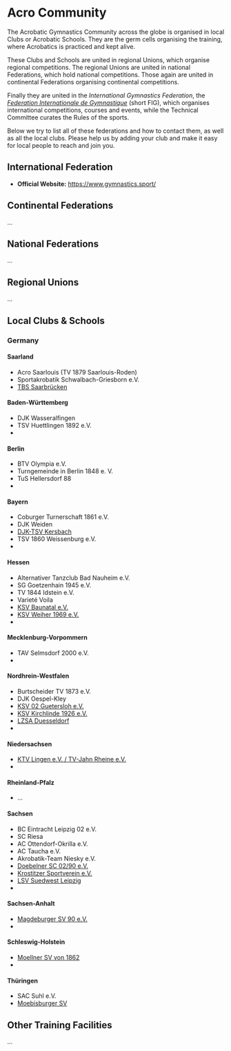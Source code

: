 # Acro Community

The Acrobatic Gymnastics Community across the globe is organised in local Clubs or Acrobatic Schools. They are the germ cells organising the training, where Acrobatics is practiced and kept alive. 

These Clubs and Schools are united in regional Unions, which organise regional competitions. The regional Unions are united in national Federations, which hold national competitions. Those again are united in continental Federations organising continental competitions. 

Finally they are united in the *International Gymnastics Federation*, the [*Federation Internationale de Gymnastique*](https://www.gymnastics.sport/) (short FIG), which organises international competitions, courses and events, while the Technical Committee curates the Rules of the sports. 

Below we try to list all of these federations and how to contact them, as well as all the local clubs. Please help us by adding your club and make it easy for local people to reach and join you.


## International Federation

* **Official Website:** https://www.gymnastics.sport/


## Continental Federations

...


## National Federations

...


## Regional Unions

...


## Local Clubs & Schools


### Germany

#### Saarland

* Acro Saarlouis (TV 1879 Saarlouis-Roden)
* Sportakrobatik Schwalbach-Griesborn e.V.
* [TBS Saarbrücken](https://www.tbs-saarbruecken.de/index.php/de/)


#### Baden-Württemberg

* DJK Wasseralfingen
* TSV Huettlingen 1892 e.V.
* 


#### Berlin

* BTV Olympia e.V.
* Turngemeinde in Berlin 1848 e. V.
* TuS Hellersdorf 88
* 



#### Bayern

* Coburger Turnerschaft 1861 e.V.
* DJK Weiden
* [DJK-TSV Kersbach](http://www.djk-kersbach.de/)
* TSV 1860 Weissenburg e.V.
* 


#### Hessen

* Alternativer Tanzclub Bad Nauheim e.V.
* SG Goetzenhain 1945 e.V.
* TV 1844 Idstein e.V.
* Varieté Voila
* [KSV Baunatal e.V.](http://www.sportakrobatik.ksv-baunatal.de)
* [KSV Weiher 1969 e.V.](http://www.ksv-weiher.com)
* 


#### Mecklenburg-Vorpommern

* TAV Selmsdorf 2000 e.V.
* 

#### Nordhrein-Westfalen

* Burtscheider TV 1873 e.V.
* DJK Oespel-Kley
* [KSV 02 Guetersloh e.V.](https://ksv02-guetersloh.de/)
* [KSV Kirchlinde 1926 e.V.](http://www.ksv-kirchlinde.de)
* [LZSA Duesseldorf](https://lzsa.de/)
* 


#### Niedersachsen

* [KTV Lingen e.V. / TV-Jahn Rheine e.V.](http://www.ktv-lingen.jimdo.com)
* 


#### Rheinland-Pfalz

* ...


#### Sachsen

* BC Eintracht Leipzig 02 e.V.
* SC Riesa
* AC Ottendorf-Okrilla e.V.
* AC Taucha e.V.
* Akrobatik-Team Niesky e.V.
* [Doebelner SC 02/90 e.V.](http://www.doebelner-sc.de/)
* [Krostitzer Sportverein e.V.](http://www.krostitzer-akrobaten.de)
* [LSV Suedwest Leipzig](http://www.lsvsw.de)
* 


#### Sachsen-Anhalt

* [Magdeburger SV 90 e.V.](http://www.msv90.de)
* 


#### Schleswig-Holstein

* [Moellner SV von 1862](http://www.till-sportakrobaten.de)
* 




#### Thüringen

* SAC Suhl e.V.
* [Moebisburger SV](http://www.akro-moebisburg.de)






## Other Training Facilities

...
